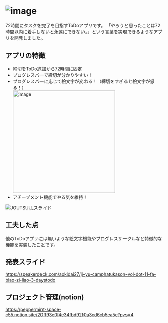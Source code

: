 # ![image](https://github.com/user-attachments/assets/f2201cc1-1985-4772-bc09-2857dae51625)
72時間にタスクを完了を目指すToDoアプリです。
「やろうと思ったことは72時間以内に着手しないと永遠にできない。」という言葉を実現できるようなアプリを開発しました。
## アプリの特徴
- 締切をToDo追加から72時間に固定
- プログレスバーで締切が分かりやすい！
- プログレスバーに応じて絵文字が変わる！（締切をすぎると絵文字が怒る！）<br>
<img width="323" alt="image" src="https://github.com/user-attachments/assets/19a83e8b-f249-41eb-8fe7-ecee580a3457"><br>
- アチーブメント機能でやる気を維持！

![JOUTSUU_スライド](https://github.com/user-attachments/assets/c287a84d-02d7-4e4f-862a-1f2830ce4ffe)
## 工夫した点
他のToDoアプリには無いような絵文字機能やプログレスサークルなど特徴的な機能を実装したことです。
## 発表スライド
https://speakerdeck.com/aokidai27/ji-yu-camphatukason-vol-dot-11-fa-biao-zi-liao-3-daystodo
## プロジェクト管理(notion)
https://peppermint-space-c55.notion.site/20ff93e0f4e34fbd92f0a3cd6cb5ea5e?pvs=4
